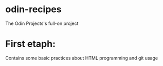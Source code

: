 # odin-recipes

The Odin Projects's full-on project

# First etaph:
Contains some basic practices about HTML programming and git usage